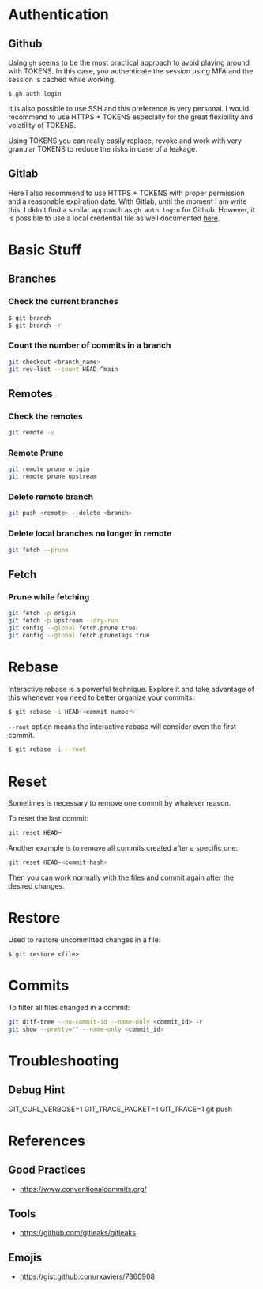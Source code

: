 # Authentication

## Github

Using `gh` seems to be the most practical approach to avoid playing around with TOKENS.
In this case, you authenticate the session using MFA and the session is cached while working.

```$ gh auth login```

It is also possible to use SSH and this preference is very personal.
I would recommend to use HTTPS + TOKENS especially for the great flexibility and volatility of TOKENS.

Using TOKENS you can really easily replace, revoke and work with very granular TOKENS to reduce the risks in case of a leakage.

## Gitlab

Here I also recommend to use HTTPS + TOKENS with proper permission and a reasonable expiration date.
With Gitlab, until the moment I am write this, I didn't find a similar approach as `gh auth login` for Github.
However, it is possible to use a local credential file as well documented [here](https://git-scm.com/docs/git-credential-store#_storage_format).

# Basic Stuff

## Branches

### Check the current branches

```bash
$ git branch
$ git branch -r
```

### Count the number of commits in a branch

```bash
git checkout <branch_name>
git rev-list --count HEAD ^main
```

## Remotes

### Check the remotes

```bash
git remote -v
```

### Remote Prune

```bash
git remote prune origin
git remote prune upstream
```

### Delete remote branch

```bash
git push <remote> --delete <branch>
```

### Delete local branches no longer in remote

```bash
git fetch --prune
```

## Fetch

### Prune while fetching

```bash
git fetch -p origin
git fetch -p upstream --dry-run
git config --global fetch.prune true
git config --global fetch.pruneTags true
```

# Rebase

Interactive rebase is a powerful technique. Explore it and take advantage of this whenever you need to better organize your commits.

```bash
$ git rebase -i HEAD~<commit number>
```

`--root` option means the interactive rebase will consider even the first commit.

```bash
$ git rebase -i --root
```

# Reset

Sometimes is necessary to remove one commit by whatever reason.

To reset the last commit:

```bash
git reset HEAD~
```

Another example is to remove all commits created after a specific one:

```bash
git reset HEAD~<commit hash>
```

Then you can work normally with the files and commit again after the desired changes.

# Restore

Used to restore uncommitted changes in a file:

```$ git restore <file>```

# Commits

To filter all files changed in a commit:
```bash
git diff-tree --no-commit-id --name-only <commit_id> -r
git show --pretty="" --name-only <commit_id>
```

# Troubleshooting

## Debug Hint

GIT_CURL_VERBOSE=1 GIT_TRACE_PACKET=1 GIT_TRACE=1 git push

# References

## Good Practices
* https://www.conventionalcommits.org/

## Tools
* https://github.com/gitleaks/gitleaks

## Emojis
* https://gist.github.com/rxaviers/7360908
